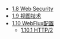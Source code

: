 * [1.8 Web Security](WebFlux.md#Web-Security)
* [1.9 视图技术](WebFlux.md#视图技术)
* [1.10 WebFlux配置](WebFlux.md#WebFlux配置)
    * [1.10.1 HTTP/2](WebFlux.md#HTTP/2)
